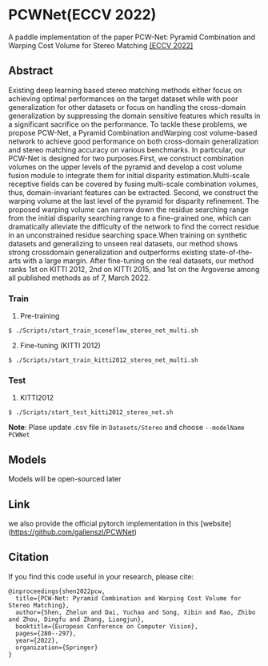 # PCWNet(ECCV 2022)
A paddle implementation of the paper PCW-Net: Pyramid Combination and
Warping Cost Volume for Stereo Matching [\[ECCV 2022\]](https://link.springer.com/content/pdf/10.1007/978-3-031-19824-3_17.pdf)

## Abstract
Existing deep learning based stereo matching methods either
focus on achieving optimal performances on the target dataset while with
poor generalization for other datasets or focus on handling the cross-domain
generalization by suppressing the domain sensitive features which results in
a significant sacrifice on the performance. To tackle these problems, we propose PCW-Net, a Pyramid Combination andWarping cost volume-based
network to achieve good performance on both cross-domain generalization
and stereo matching accuracy on various benchmarks. In particular, our
PCW-Net is designed for two purposes.First, we construct combination volumes on the upper levels of the pyramid and develop a cost volume fusion
module to integrate them for initial disparity estimation.Multi-scale receptive fields can be covered by fusing multi-scale combination volumes, thus,
domain-invariant features can be extracted. Second, we construct the warping volume at the last level of the pyramid for disparity refinement. The proposed warping volume can narrow down the residue searching range from the
initial disparity searching range to a fine-grained one, which can dramatically alleviate the difficulty of the network to find the correct residue in an
unconstrained residue searching space.When training on synthetic datasets
and generalizing to unseen real datasets, our method shows strong crossdomain generalization and outperforms existing state-of-the-arts with a
large margin. After fine-tuning on the real datasets, our method ranks 1st
on KITTI 2012, 2nd on KITTI 2015, and 1st on the Argoverse among all
published methods as of 7, March 2022.

### Train
1. Pre-training
```shell
$ ./Scripts/start_train_sceneflow_stereo_net_multi.sh
```
2. Fine-tuning (KITTI 2012)
```shell
$ ./Scripts/start_train_kitti2012_stereo_net_multi.sh
```

### Test
1. KITTI2012
```shell
$ ./Scripts/start_test_kitti2012_stereo_net.sh
```
**Note**: Plase update .csv file in `Datasets/Stereo` and choose `--modelName PCWNet`

## Models

Models will be open-sourced later

## Link
we also provide the official pytorch implementation in this [website] (https://github.com/gallenszl/PCWNet)

## Citation
If you find this code useful in your research, please cite:
```
@inproceedings{shen2022pcw,
  title={PCW-Net: Pyramid Combination and Warping Cost Volume for Stereo Matching},
  author={Shen, Zhelun and Dai, Yuchao and Song, Xibin and Rao, Zhibo and Zhou, Dingfu and Zhang, Liangjun},
  booktitle={European Conference on Computer Vision},
  pages={280--297},
  year={2022},
  organization={Springer}
}
```

